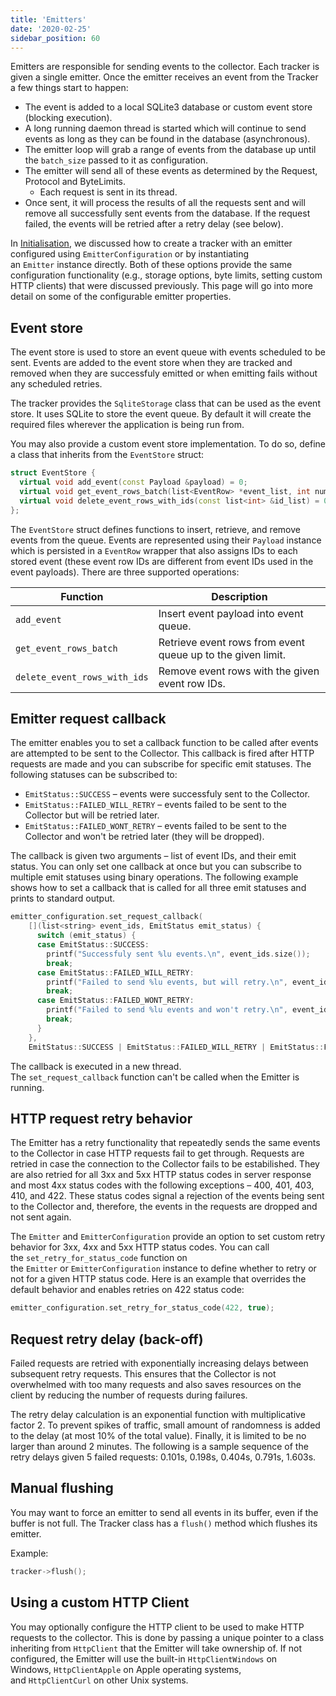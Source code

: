 ```yaml
---
title: 'Emitters'
date: '2020-02-25'
sidebar_position: 60
---
```


Emitters are responsible for sending events to the collector. Each tracker is given a single emitter. Once the emitter receives an event from the Tracker a few things start to happen:

- The event is added to a local SQLite3 database or custom event store (blocking execution).
- A long running daemon thread is started which will continue to send events as long as they can be found in the database (asynchronous).
- The emitter loop will grab a range of events from the database up until the `batch_size` passed to it as configuration.
- The emitter will send all of these events as determined by the Request, Protocol and ByteLimits.
  - Each request is sent in its thread.
- Once sent, it will process the results of all the requests sent and will remove all successfully sent events from the database. If the request failed, the events will be retried after a retry delay (see below).

In [Initialisation](/docs/collecting-data/collecting-from-own-applications/c-tracker/initialisation/index.md), we discussed how to create a tracker with an emitter configured using `EmitterConfiguration` or by instantiating an `Emitter` instance directly. Both of these options provide the same configuration functionality (e.g., storage options, byte limits, setting custom HTTP clients) that were discussed previously. This page will go into more detail on some of the configurable emitter properties.

## Event store

The event store is used to store an event queue with events scheduled to be sent. Events are added to the event store when they are tracked and removed when they are successfuly emitted or when emitting fails without any scheduled retries.

The tracker provides the `SqliteStorage` class that can be used as the event store. It uses SQLite to store the event queue. By default it will create the required files wherever the application is being run from.

You may also provide a custom event store implementation. To do so, define a class that inherits from the `EventStore` struct:

```cpp
struct EventStore {
  virtual void add_event(const Payload &payload) = 0;
  virtual void get_event_rows_batch(list<EventRow> *event_list, int number_to_get) = 0;
  virtual void delete_event_rows_with_ids(const list<int> &id_list) = 0;
};
```

The `EventStore` struct defines functions to insert, retrieve, and remove events from the queue. Events are represented using their `Payload` instance which is persisted in a `EventRow` wrapper that also assigns IDs to each stored event (these event row IDs are different from event IDs used in the event payloads). There are three supported operations:

| Function                     | Description                                                 |
| ---------------------------- | ----------------------------------------------------------- |
| `add_event`                  | Insert event payload into event queue.                      |
| `get_event_rows_batch`       | Retrieve event rows from event queue up to the given limit. |
| `delete_event_rows_with_ids` | Remove event rows with the given event row IDs.             |

## Emitter request callback

The emitter enables you to set a callback function to be called after events are attempted to be sent to the Collector. This callback is fired after HTTP requests are made and you can subscribe for specific emit statuses. The following statuses can be subscribed to:

- `EmitStatus::SUCCESS` – events were successfuly sent to the Collector.
- `EmitStatus::FAILED_WILL_RETRY` – events failed to be sent to the Collector but will be retried later.
- `EmitStatus::FAILED_WONT_RETRY` – events failed to be sent to the Collector and won't be retried later (they will be dropped).

The callback is given two arguments – list of event IDs, and their emit status. You can only set one callback at once but you can subscribe to multiple emit statuses using binary operations. The following example shows how to set a callback that is called for all three emit statuses and prints to standard output.

```cpp
emitter_configuration.set_request_callback(
    [](list<string> event_ids, EmitStatus emit_status) {
      switch (emit_status) {
      case EmitStatus::SUCCESS:
        printf("Successfuly sent %lu events.\n", event_ids.size());
        break;
      case EmitStatus::FAILED_WILL_RETRY:
        printf("Failed to send %lu events, but will retry.\n", event_ids.size());
        break;
      case EmitStatus::FAILED_WONT_RETRY:
        printf("Failed to send %lu events and won't retry.\n", event_ids.size());
        break;
      }
    },
    EmitStatus::SUCCESS | EmitStatus::FAILED_WILL_RETRY | EmitStatus::FAILED_WONT_RETRY);
```

The callback is executed in a new thread. The `set_request_callback` function can't be called when the Emitter is running.

## HTTP request retry behavior

The Emitter has a retry functionality that repeatedly sends the same events to the Collector in case HTTP requests fail to get through. Requests are retried in case the connection to the Collector fails to be estabilished. They are also retried for all 3xx and 5xx HTTP status codes in server response and most 4xx status codes with the following exceptions – 400, 401, 403, 410, and 422. These status codes signal a rejection of the events being sent to the Collector and, therefore, the events in the requests are dropped and not sent again.

The `Emitter` and `EmitterConfiguration` provide an option to set custom retry behavior for 3xx, 4xx and 5xx HTTP status codes. You can call the `set_retry_for_status_code` function on the `Emitter` or `EmitterConfiguration` instance to define whether to retry or not for a given HTTP status code. Here is an example that overrides the default behavior and enables retries on 422 status code:

```cpp
emitter_configuration.set_retry_for_status_code(422, true);
```

## Request retry delay (back-off)

Failed requests are retried with exponentially increasing delays between subsequent retry requests. This ensures that the Collector is not overwhelmed with too many requests and also saves resources on the client by reducing the number of requests during failures.

The retry delay calculation is an exponential function with multiplicative factor 2. To prevent spikes of traffic, small amount of randomness is added to the delay (at most 10% of the total value). Finally, it is limited to be no larger than around 2 minutes. The following is a sample sequence of the retry delays given 5 failed requests: 0.101s, 0.198s, 0.404s, 0.791s, 1.603s.

## Manual flushing

You may want to force an emitter to send all events in its buffer, even if the buffer is not full. The Tracker class has a `flush()` method which flushes its emitter.

Example:

```cpp
tracker->flush();
```

## Using a custom HTTP Client

You may optionally configure the HTTP client to be used to make HTTP requests to the collector. This is done by passing a unique pointer to a class inheriting from `HttpClient` that the Emitter will take ownership of. If not configured, the Emitter will use the built-in `HttpClientWindows` on Windows, `HttpClientApple` on Apple operating systems, and `HttpClientCurl` on other Unix systems.

